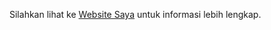 Silahkan lihat ke [Website Saya](http://annisa22siswaproject.epizy.com) untuk informasi lebih lengkap.